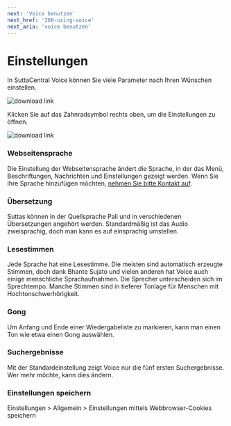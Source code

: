 ```yaml
---
next: 'Voice benutzen'
next_href: '200-using-voice'
next_aria: 'voice benutzen'
---
```

# Einstellungen
In SuttaCentral Voice können Sie viele Parameter nach Ihren Wünschen einstellen.

![download link](https://github.com/sc-voice/sc-voice/blob/master/src/assets/wheel-de.png?raw=true)

Klicken Sie auf das Zahnradsymbol rechts oben, um die Einstellungen zu öffnen.

![download link](https://github.com/sc-voice/sc-voice/blob/master/src/assets/settings-de.png?raw=true)

### Webseitensprache
Die Einstellung der Webseitensprache ändert die Sprache, in der das Menü, Beschriftungen, Nachrichten und Einstellungen gezeigt werden. Wenn Sie Ihre Sprache hinzufügen möchten, [nehmen Sie bitte Kontakt auf](https://discourse.suttacentral.net/t/wanted-translator-for-sc-voice-interface/13928).

### Übersetzung
Suttas können in der Quellsprache Pali und in verschiedenen Übersetzungen angehört werden. Standardmäßig ist das Audio zweisprachig, doch man kann es auf einsprachig umstellen.

### Lesestimmen
Jede Sprache hat eine Lesestimme. Die meisten sind automatisch erzeugte Stimmen, doch dank Bhante Sujato und vielen anderen hat Voice auch einige menschliche Sprachaufnahmen. Die Sprecher unterscheiden sich im Sprechtempo. Manche Stimmen sind in tieferer Tonlage für Menschen mit Hochtonschwerhörigkeit.

### Gong
Um Anfang und Ende einer Wiedergabeliste zu markieren, kann man einen Ton wie etwa einen Gong auswählen.

### Suchergebnisse
Mit der Standardeinstellung zeigt Voice nur die fünf ersten Suchergebnisse. Wer mehr möchte, kann dies ändern.

### Einstellungen speichern

Einstellungen > Allgemein > Einstellungen mittels Webbrowser-Cookies speichern
